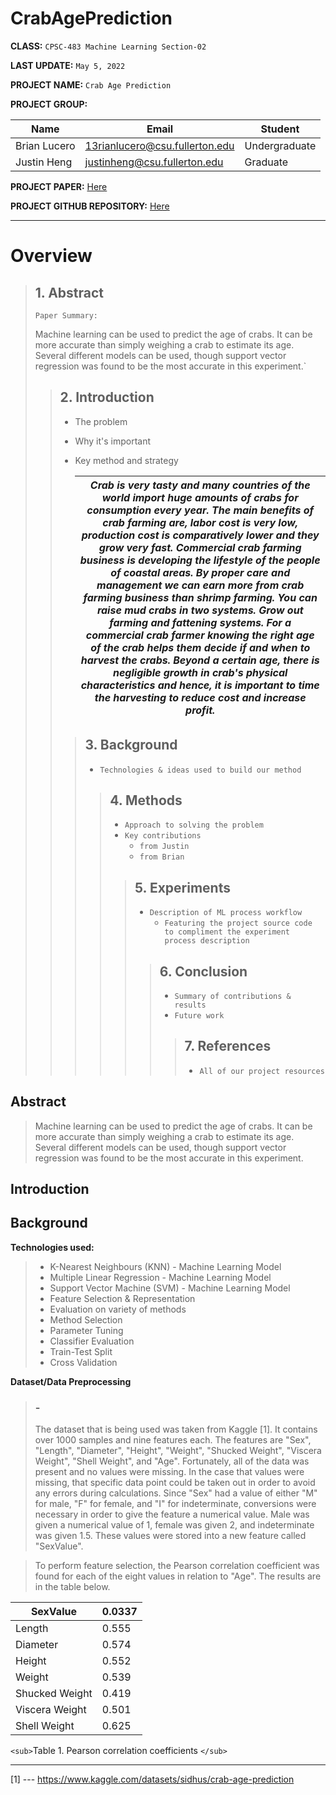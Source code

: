 # CrabAgePrediction

**CLASS:**  `CPSC-483 Machine Learning Section-02`

**LAST UPDATE:**  `May 5, 2022`

**PROJECT NAME:** `Crab Age Prediction`

**PROJECT GROUP:**

| Name         | Email                          | Student       |
| ------------ | ------------------------------ | ------------- |
| Brian Lucero | 13rianlucero@csu.fullerton.edu | Undergraduate |
| Justin Heng  | justinheng@csu.fullerton.edu   | Graduate      |

**PROJECT PAPER:**   [Here](https://github.com/13rianlucero/CrabAgePrediction/blob/main/FirstDraft/Crab%20Age%20Prediction%20Paper.pdf)

**PROJECT GITHUB REPOSITORY:** [Here](https://github.com/13rianlucero/CrabAgePrediction)

---

# Overview

> ## **1. Abstract**
>
> `Paper Summary:`
>
> Machine learning can be used to predict the age of crabs. It can be more accurate than simply weighing a crab to estimate its age. Several different models can be used, though support vector regression was found to be the most accurate in this experiment.`
>
>> ## **2. Introduction**
>>
>> - The problem
>> - Why it's important
>> - Key method and strategy
>>
>>   | *Crab is very tasty and many countries of the world import huge amounts of crabs for consumption every year. The main benefits of crab farming are, labor cost is very low, production cost is comparatively lower and they grow very fast. Commercial crab farming business is developing the lifestyle of the people of coastal areas. By proper care and management we can earn more from crab farming business than shrimp farming. You can raise mud crabs in two systems. Grow out farming and fattening systems. For a commercial crab farmer knowing the right age of the crab helps them decide if and when to harvest the crabs. Beyond a certain age, there is negligible growth in crab's physical characteristics and hence, it is important to time the harvesting to reduce cost and increase profit.* |
>>   | ------------------------------------------------------------------------------------------------------------------------------------------------------------------------------------------------------------------------------------------------------------------------------------------------------------------------------------------------------------------------------------------------------------------------------------------------------------------------------------------------------------------------------------------------------------------------------------------------------------------------------------------------------------------------------------------------------------------------------------------------------------------------------------------------------------------- |
>>
>>> ## **3. Background**
>>>
>>> - `Technologies & ideas used to build our method`
>>>
>>>> ## **4. Methods**
>>>>
>>>> - `Approach to solving the problem`
>>>> - `Key contributions`
>>>>   - `from Justin`
>>>>   - `from Brian`
>>>>
>>>>> ## **5. Experiments**
>>>>>
>>>>> - `Description of ML process workflow`
>>>>>   - `Featuring the project source code to compliment the experiment process description`
>>>>>
>>>>>> ## **6. Conclusion**
>>>>>>
>>>>>> - `Summary of contributions & results`
>>>>>> - `Future work`
>>>>>>
>>>>>>> ## **7. References**
>>>>>>>
>>>>>>> - `All of our project resources`
>>>>>>>
>>>>>>
>>>>>
>>>>
>>>
>>

## Abstract

> Machine learning can be used to predict the age of crabs. It can be more accurate than simply weighing a crab to estimate its age. Several different models can be used, though support vector regression was found to be the most accurate in this experiment.

## Introduction

## Background

**Technologies used:**

> - K-Nearest Neighbours (KNN) - Machine Learning Model
> - Multiple Linear Regression - Machine Learning Model
> - Support Vector Machine (SVM) - Machine Learning Model
> - Feature Selection & Representation
> - Evaluation on variety of methods
> - Method Selection
> - Parameter Tuning
> - Classifier Evaluation
> - Train-Test Split
> - Cross Validation

**Dataset/Data Preprocessing**

> ### -
>
> The dataset that is being used was taken from Kaggle [1]. It contains over 1000 samples and nine features each. The features are "Sex", "Length", "Diameter", "Height", "Weight", "Shucked Weight", "Viscera Weight", "Shell Weight", and "Age". Fortunately, all of the data was present and no values were missing. In the case that values were missing, that specific data point could be taken out in order to avoid any errors during calculations. Since "Sex" had a value of either "M" for male, "F" for female, and "I" for indeterminate, conversions were necessary in order to give the feature a numerical value. Male was given a numerical value of 1, female was given 2, and indeterminate was given 1.5. These values were stored into a new feature called "SexValue".

> To perform feature selection, the Pearson correlation coefficient was found for each of the eight values in relation to "Age". The results are in the table below.

| SexValue       | 0.0337 |
| -------------- | ------ |
| Length         | 0.555  |
| Diameter       | 0.574  |
| Height         | 0.552  |
| Weight         | 0.539  |
| Shucked Weight | 0.419  |
| Viscera Weight | 0.501  |
| Shell Weight   | 0.625  |

`<sub>`Table 1. Pearson correlation coefficients `</sub>`

---

[1] --- https://www.kaggle.com/datasets/sidhus/crab-age-prediction

<p align="center">
    <img src="https://img.shields.io/badge/Kaggle-035a7d?style=for-the-badge&logo=kaggle&logoColor=white" alt=""/>
</p>
